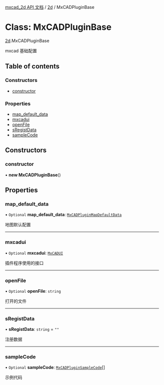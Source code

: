 [mxcad_2d API 文档](../README.md) / [2d](../modules/2d.md) / MxCADPluginBase

# Class: MxCADPluginBase

[2d](../modules/2d.md).MxCADPluginBase

mxcad 基础配置

## Table of contents

### Constructors

- [constructor](2d.MxCADPluginBase.md#constructor)

### Properties

- [map\_default\_data](2d.MxCADPluginBase.md#map_default_data)
- [mxcadui](2d.MxCADPluginBase.md#mxcadui)
- [openFile](2d.MxCADPluginBase.md#openfile)
- [sRegistData](2d.MxCADPluginBase.md#sregistdata)
- [sampleCode](2d.MxCADPluginBase.md#samplecode)

## Constructors

### constructor

• **new MxCADPluginBase**()

## Properties

### map\_default\_data

• `Optional` **map\_default\_data**: [`MxCADPluginMapDefaultData`](2d.MxCADPluginMapDefaultData.md)

地图默认配置

___

### mxcadui

• `Optional` **mxcadui**: [`MxCADUI`](../interfaces/2d.MxCADUI.md)

插件程序使用的接口

___

### openFile

• `Optional` **openFile**: `string`

打开的文件

___

### sRegistData

• **sRegistData**: `string` = `""`

注册数据

___

### sampleCode

• `Optional` **sampleCode**: [`MxCADPluginSampleCode`](2d.MxCADPluginSampleCode.md)[]

示例代码

